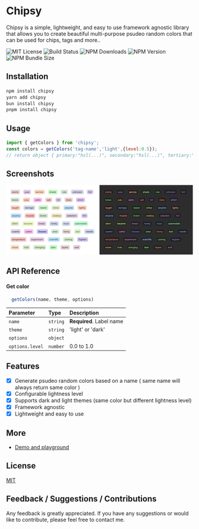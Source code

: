 # Chipsy

Chipsy is a simple, lightweight, and easy to use framework agnostic library that allows you to create beautiful multi-purpose psudeo random colors that can be used for chips, tags and more..

![MIT License](https://img.shields.io/github/license/lokesh-coder/chipsy)
![Build Status](https://img.shields.io/github/actions/workflow/status/lokesh-coder/chipsy/deploy.yaml)
![NPM Downloads](https://img.shields.io/npm/dm/chipsy)
![NPM Version](https://img.shields.io/npm/v/chipsy)
![NPM Bundle Size](https://img.shields.io/bundlephobia/minzip/chipsy)


## Installation

```bash
npm install chipsy
yarn add chipsy
bun install chipsy
pnpm install chipsy
```

## Usage

```javascript
import { getColors } from 'chipsy';
const colors = getColors('tag-name','light',{level:0.5});
// return object { primary:"hsl(...)", secondary:"hsl(...)", tertiary:"hsl(...)" }
```

## Screenshots

![Screenshot](https://raw.githubusercontent.com/lokesh-coder/chipsy/main/assets/images/screenshot.png)


## API Reference

#### Get color

```js
  getColors(name, theme, options)
```

| Parameter | Type     | Description                |
| :-------- | :------- | :------------------------- |
| `name` | `string` | **Required**. Label name |
| `theme` | `string` | 'light' or 'dark' |
| `options` | `object` |  |
| `options.level` | `number` | 0.0 to 1.0 |


## Features

- [x] Generate psudeo random colors based on a name ( same name will always return same color )
- [x] Configurable lightness level
- [x] Supports dark and light themes (same color but different lightness level)
- [x] Framework agnostic 
- [x] Lightweight and easy to use

## More
<!-- - [Homepage](lokesh-coder.github.io/chipsy/)
- [API Documentation](lokesh-coder.github.io/chipsy/docs) -->
- [Demo and playground](https://lokesh-coder.github.io/chipsy/)


## License

[MIT](https://choosealicense.com/licenses/mit/)


## Feedback / Suggestions / Contributions

Any feedback is greatly appreciated. If you have any suggestions or would like to contribute, please feel free to contact me.